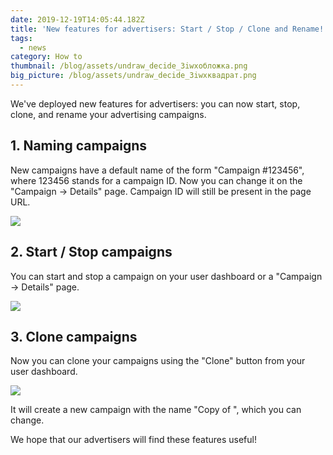 ```yaml
---
date: 2019-12-19T14:05:44.182Z
title: 'New features for advertisers: Start / Stop / Clone and Rename!'
tags:
  - news
category: How to
thumbnail: /blog/assets/undraw_decide_3iwxобложка.png
big_picture: /blog/assets/undraw_decide_3iwxквадрат.png
---
```

We've deployed new features for advertisers: you can now start, stop, clone, and rename your advertising campaigns.

## 1. Naming campaigns

New campaigns have a default name of the form "Campaign #123456", where 123456 stands for a campaign ID. Now you can change it on the "Campaign -> Details" page. Campaign ID will still be present in the page URL.

![](/blog/assets/naming.png)

## 2. Start / Stop campaigns

You can start and stop a campaign on your user dashboard or a "Campaign -> Details" page.

![](/blog/assets/start-stop.png)

## 

## 3. Clone campaigns

Now you can clone your campaigns using the "Clone" button from your user dashboard.

![](/blog/assets/clone.png)



It will create a new campaign with the name "Copy of <original campaign name>", which you can change.



We hope that our advertisers will find these features useful!

##
